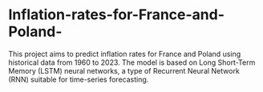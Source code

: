 # Inflation-rates-for-France-and-Poland-
This project aims to predict inflation rates for France and Poland using historical data from 1960 to 2023. The model is based on Long Short-Term Memory (LSTM) neural networks, a type of Recurrent Neural Network (RNN) suitable for time-series forecasting.
